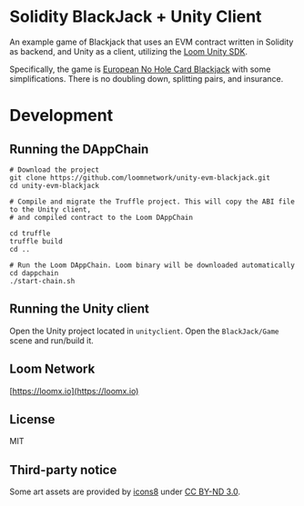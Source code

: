 
# Solidity BlackJack + Unity Client

An example game of Blackjack that uses an EVM contract written in Solidity as backend, and Unity as a client, utilizing the [Loom Unity SDK](https://github.com/loomnetwork/unity3d-sdk).

Specifically, the game is [European No Hole Card Blackjack](https://www.topcasinos.com/casino-articles/european-no-hole-card-blackjack.html) with some simplifications. There is no doubling down, splitting pairs, and insurance.

# Development

## Running the DAppChain

```
# Download the project
git clone https://github.com/loomnetwork/unity-evm-blackjack.git
cd unity-evm-blackjack

# Compile and migrate the Truffle project. This will copy the ABI file to the Unity client,
# and compiled contract to the Loom DAppChain

cd truffle
truffle build
cd ..

# Run the Loom DAppChain. Loom binary will be downloaded automatically
cd dappchain
./start-chain.sh
```

## Running the Unity client
Open the Unity project located in `unityclient`. Open the `BlackJack/Game` scene and run/build it.

Loom Network
----
[https://loomx.io](https://loomx.io)


License
----

MIT

Third-party notice
----
Some art assets are provided by [icons8](https://icons8.com) under [CC BY-ND 3.0](https://creativecommons.org/licenses/by-nd/3.0/).
